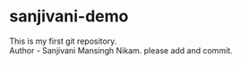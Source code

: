 # sanjivani-demo
This is my first git repository.
<br>
Author - Sanjivani Mansingh Nikam.
please add and commit.

